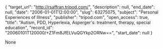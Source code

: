 {
  "target_url": "http://rsaffran.tripod.com/", 
  "description": null, 
  "end_date": null, 
  "date": "2006-01-01T12:00:00", 
  "slug": 63275075, 
  "subject": "Personal Experiences of Illness", 
  "publisher": "tripod.com", 
  "open_access": true, 
  "title": "Autism, PDD, Hyperlexia, Asperger's: treatment, therapy, special education", 
  "record_id": "20060101T120000/+Z1Fm8JfELVuQGYkp2ORNw==", 
  "start_date": null
}

None